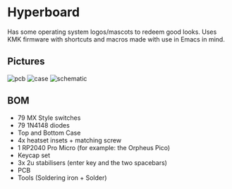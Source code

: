 # Hyperboard
Has some operating system logos/mascots to redeem good looks. Uses KMK firmware with shortcuts and macros made with use in Emacs in mind.
## Pictures
![pcb](./assets/pcb.png)
![case](./assets/image.png)
![schematic](./assets/schematic.png)

## BOM
- 79 MX Style switches
- 79 1N4148 diodes
- Top and Bottom Case
- 4x heatset insets + matching screw
- 1 RP2040 Pro Micro (for example: the Orpheus Pico)
- Keycap set
- 3x 2u stabilisers (enter key and the two spacebars)
- PCB
- Tools (Soldering iron + Solder)
